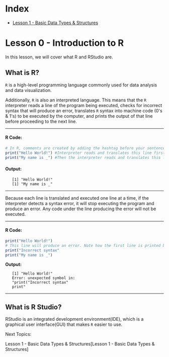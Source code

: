# Index
- [Lesson 1 -  Basic Data Types & Structures](https://github.com/donishadsmith/FIU-DEI-R-Workshop/blob/main/Lesson%201%20-%20%20Basic%20Data%20Types%20%26%20Structures.md)
# Lesson 0 - Introduction to R 

In this lesson, we will cover what R and RStudio are.

## What is R?

`R` is a high-level programming language commonly used for data analysis and data visualization. 

Additionally, `R` is also an interpreted language. This means that the `R` interpreter reads a line of the program being executed, checks for incorrect syntax that will produce an error, translates `R` syntax into machine code (0's & 1's) to be executed by the computer, and prints the output of that line before proceeding to the next line. 

----
#### **R Code:**
```R
# In R, comments are created by adding the hashtag before your sentence so that the interpretor knows that they are comments.
print("Hello World!") #Interpreter reads and translates this line first
print("My name is _") #Then the interpreter reads and translates this line next
```
#### **Output:**

<p>
   
```
   [1] "Hello World!"
   [1] "My name is _"
```
   
</p>

----

Because each line is translated and executed one line at a time, if the interpreter detects a syntax error, it will stop executing the program and produce an error. Any code under the line producing the error will not be executed.

----
#### **R Code:**

```R
print("Hello World!") 
# This line will produce an error. Note how the first line is printed but neither the second nor third line are.
print("Incorrect syntax" 
print("My name is _") 
```
**Output:**

<p>

```
   [1] "Hello World!"
   Error: unexpected symbol in:
   "print("Incorrect syntax" 
   print"
```

</p>

----

## What is R Studio?

RStudio is an integrated development environment(IDE), which is a graphical user interface(GUI) that makes `R` easier to use.


Next Topics:

Lesson 1 -  Basic Data Types & Structures[Lesson 1 -  Basic Data Types & Structures]
